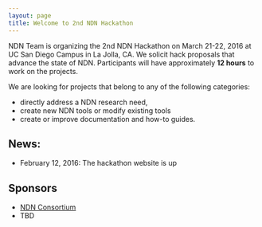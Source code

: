 ```yaml
---
layout: page
title: Welcome to 2nd NDN Hackathon
---
```


NDN Team is organizing the 2nd NDN Hackathon on March 21-22, 2016 at UC San Diego Campus in La Jolla, CA.  We solicit hack proposals that advance the state of NDN.  Participants will have approximately **12 hours** to work on the projects. 

We are looking for projects that belong to any of the following categories:
 - directly address a NDN research need,
 - create new NDN tools or modify existing tools
 - create or improve documentation and how-to guides.



## News:

- February 12, 2016: The hackathon website is up

## Sponsors

- [NDN Consortium](http://named-data.net/consortium/)
- TBD
